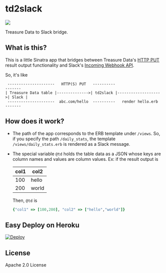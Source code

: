 # td2slack

<img style="display:block" src="https://raw.githubusercontent.com/treasure-data/td2slack/master/td2slack.svg"/>

Treasure Data to Slack bridge.

## What is this?

This is a little Sinatra app that bridges between Treasure Data's [HTTP PUT](http://docs.treasuredata.com/articles/result-into-web) result output functionality and Slack's [Incoming Webhook API](https://api.slack.com/incoming-webhooks).

So, it's like

```
 ---------------------   HTTP(S) PUT   ----------                      -------
| Treasure Data table |-------------->| td2slack |------------------->| Slack |
 ---------------------  abc.com/hello  ----------   render hello.erb   -------
```

## How does it work?

- The path of the app corresponds to the ERB template under `/views`. So, if you specify the path `/daily_stats`, the template `/views/daily_stats.erb` is rendered as a Slack message.
- The special variable `@td` holds the table data as a JSON whose keys are column names and values are column values. Ex: if the result output is
    
    |col1|col2|
    |----|-----|
    |100 |hello|
    |200 |world|
    
    Then, `@td` is
    
    ```ruby
    {"col1" => [100,200], "col2" => ["hello","world"]}
    ```

## Easy Deploy on Heroku

[![Deploy](https://www.herokucdn.com/deploy/button.png)](https://heroku.com/deploy)

## License

Apache 2.0 License
